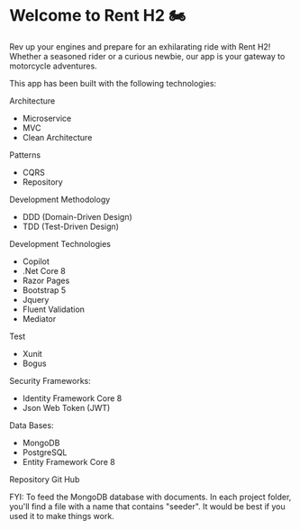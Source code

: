 # Welcome to Rent H2 🏍️

Rev up your engines and prepare for an exhilarating ride with Rent H2! Whether a seasoned rider or a curious newbie, our app is your gateway to motorcycle adventures.

This app has been built with the following technologies:

  Architecture
  - Microservice
  - MVC
  - Clean Architecture

  Patterns
  - CQRS
  - Repository

  Development Methodology
  - DDD (Domain-Driven Design)
  - TDD (Test-Driven Design)

  Development Technologies
  - Copilot
  - .Net Core 8
  - Razor Pages
  - Bootstrap 5
  - Jquery
  - Fluent Validation
  - Mediator

  Test
  - Xunit
  - Bogus

  Security Frameworks:
   - Identity Framework Core 8
   - Json Web Token (JWT)
  
  Data Bases:
  - MongoDB
  - PostgreSQL
  - Entity Framework Core 8

    
  Repository Git Hub

  FYI: To feed the MongoDB database with documents. In each project folder, you'll find a file with a name that contains "seeder". It would be best if you used it to make things work.

